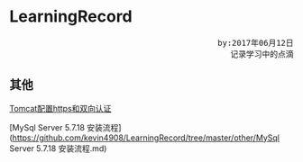 # LearningRecord
<pre align="right">by:2017年06月12日<br>记录学习中的点滴</pre> 

## 其他
[Tomcat配置https和双向认证](https://github.com/kevin4908/LearningRecord/tree/master/other/Tomcat添加双向认证.md)

[MySql Server 5.7.18 安装流程](https://github.com/kevin4908/LearningRecord/tree/master/other/MySql Server 5.7.18 安装流程.md)
